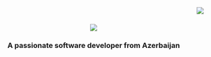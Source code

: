 <img align="right" src="https://visitor-badge.laobi.icu/badge?page_id=sarkhanhajibayov.sarkhanhajibayov" />

<h1 align="center">
    <img src="https://readme-typing-svg.herokuapp.com/?font=Righteous&color=337CCF&size=35&center=true&vCenter=true&width=500&height=70&duration=4000&lines=Hi+There!+👋;+I'm+Sarkhan+Hajibayov!;" />
</h1>

<h3 align="center">A passionate software developer from Azerbaijan </h3>

<br/>
